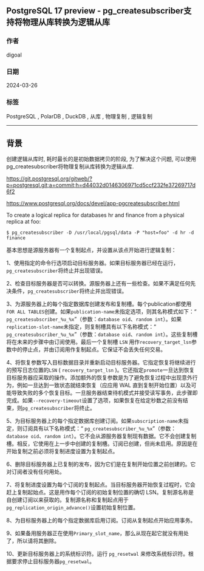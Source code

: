 ## PostgreSQL 17 preview - pg_createsubscriber支持将物理从库转换为逻辑从库   
                                                                                      
### 作者                                                                                      
digoal                                                                                      
                                                                                      
### 日期                                                                                      
2024-03-26                                                                               
                                                                                      
### 标签                                                                                      
PostgreSQL , PolarDB , DuckDB , 从库 , 物理复制 , 逻辑复制                    
                                                                                      
----                                                                                      
                                                                                      
## 背景        
创建逻辑从库时, 耗时最长的是初始数据拷贝的阶段, 为了解决这个问题, 可以使用pg_createsubscriber将物理复制从库转换为逻辑从库.    
  
https://git.postgresql.org/gitweb/?p=postgresql.git;a=commit;h=d44032d0146306971cd5ccf232fe37269717d6f2  
  
https://www.postgresql.org/docs/devel/app-pgcreatesubscriber.html  
  
To create a logical replica for databases hr and finance from a physical replica at foo:  
```  
$ pg_createsubscriber -D /usr/local/pgsql/data -P "host=foo" -d hr -d finance  
```  
  
基本思想是源服务器有一个复制起点，并设置从该点开始进行逻辑复制：  
  
1、使用指定的命令行选项启动目标服务器。如果目标服务器已经在运行，`pg_createsubscriber`将终止并出现错误。  
  
2、检查目标服务器是否可以转换。源服务器上还有一些检查。如果不满足任何先决条件，`pg_createsubscriber`将终止并出现错误。  
  
3、为源服务器上的每个指定数据库创建发布和复制槽。每个publication都使用`FOR ALL TABLES`创建。如果`publication-name`未指定选项，则其名称模式如下：“ `pg_createsubscriber_%u_%x`”（参数：`database oid`、`random int`）。如果`replication-slot-name`未指定，则复制槽具有以下名称模式：“ `pg_createsubscriber_%u_%x`”（参数：`database oid`、`random int`）。这些复制槽将在未来的步骤中由订阅使用。最后一个复制槽 `LSN` 用作`recovery_target_lsn`参数中的停止点，并由订阅用作复制起点。它保证不会丢失任何交易。  
  
4、将恢复参数写入目标数据目录并重新启动目标服务器。它指定恢复将继续进行的预写日志位置的`LSN` ( `recovery_target_lsn` )。它还指定`promote`一旦达到恢复目标服务器应采取的操作。添加额外的恢复参数是为了避免恢复过程中出现意外行为，例如一旦达到一致状态就结束恢复（应应用 WAL 直到复制开始位置）以及可能导致失败的多个恢复目标。一旦服务器结束待机模式并接受读写事务，此步骤即完成。如果`--recovery-timeout`设置了选项，如果恢复在给定秒数之前没有结束，则`pg_createsubscriber`将终止。  
  
5、为目标服务器上的每个指定数据库创建订阅。如果`subscription-name`未指定，则订阅具有以下名称模式：“ `pg_createsubscriber_%u_%x`”（参数：`database oid`、`random int`）。它不会从源服务器复制现有数据。它不会创建复制槽。相反，它使用在上一步中创建的复制槽。订阅已创建，但尚未启用。原因是在开始复制之前必须将复制进度设置为复制起点。  
  
6、删除目标服务器上已复制的发布，因为它们是在复制开始位置之前创建的。它对订阅者没有任何用处。  
  
7、将复制进度设置为每个订阅的复制起点。当目标服务器开始恢复过程时，它会赶上复制起始点。这是用作每个订阅的初始复制位置的确切 LSN。复制源名称是自创建订阅以来获取的。复制源名称和复制起点用于`pg_replication_origin_advance()`设置初始复制位置。  
  
8、为目标服务器上的每个指定数据库启用订阅。订阅从复制起点开始应用事务。  
  
9、如果备用服务器正在使用`Primary_slot_name`，那么从现在起它就没有用处了，所以请将其删除。  
  
10、更新目标服务器上的系统标识符。运行 `pg_resetwal` 来修改系统标识符。根据要求停止目标服务器`pg_resetwal`。  
      
